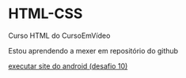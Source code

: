 # HTML-CSS
 Curso HTML do CursoEmVídeo

Estou aprendendo a mexer em repositório do github

<a href = "https://guilhermeryb.github.io/HTML-CSS/DESAFIOS/d10-M2/android"> executar site do android (desafio 10) </a>